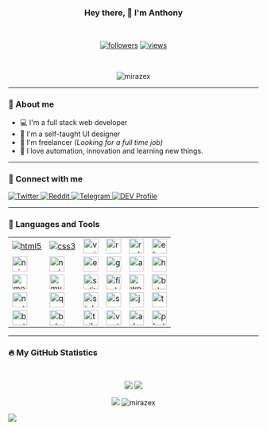 <h3 align="center">Hey there, 🖖 I'm Anthony</h3>
<br>
<p align="center">
  <a href="https://github.com/mirazex">
    <img alt="followers" title="Follow me on Github" src="https://img.shields.io/github/followers/mirazex?labelColor=151515&color=fb8c00&style=for-the-badge&logo=Github&label=Follow"/></a>
  <a href="https://github.com/mirazex">
    <img alt="views" title="Github views" src="https://shields-io-visitor-counter.herokuapp.com/badge?page=octocat.Mirazex&label=Views&labelColor=151515&logo=Github&logoColor=FFFFFF&color=1D70B8&style=for-the-badge"/>
  </a>
</p>
<br>
<p align="center"> 
  <img src="https://github-profile-trophy.vercel.app/?username=mirazex&&margin-w=8" alt="mirazex" />
</p>
<hr>

### 📖 About me

* 💻  I'm a full stack web developer
* 🎨  I'm a self-taught UI designer
* 💼  I'm freelancer *(Looking for a full time job)*
* 🔮  I love automation, innovation and learning new things.

<hr>

### 🤙 Connect with me

<p align="left">
  <a href="https://twitter.com/mirazex">
    <img alt="Twitter" title="Twitter" src="https://img.shields.io/badge/-Twitter-1DA1F2?style=for-the-badge&logo=twitter&logoColor=white&labelColor=151515"/>
  </a>
  <a href="https://www.reddit.com/user/mirazex/">
    <img alt="Reddit" title="Reddit" src="https://img.shields.io/badge/-Reddit-FF4500?style=for-the-badge&logo=reddit&logoColor=white&labelColor=151515"/>
  </a>
  <a href="https://t.me/@mirazex">
    <img alt="Telegram" title="Telegram" src="https://img.shields.io/badge/-Telegram-0088cc?style=for-the-badge&logo=Telegram&logoColor=white&labelColor=151515"/>
  </a>
  <a href="https://dev.to/mirazex">
    <img alt="DEV Profile" title="DEV" src="https://img.shields.io/badge/-DEV-151515?style=for-the-badge&logo=dev.to&logoColor=white&labelColor=151515"/>
  </a>
</p>

<hr>

### 🧱 Languages and Tools


<table>
  <tbody>
    <tr>
      <td>
        <a href="https://www.w3.org/html/" target="_blank"> 
          <img src="https://devicons.github.io/devicon/devicon.git/icons/html5/html5-original-wordmark.svg" alt="html5"/>
        </a> 
      </td>
      <td>
        <a href="https://www.w3schools.com/css/" target="_blank"> 
          <img src="https://devicons.github.io/devicon/devicon.git/icons/css3/css3-original-wordmark.svg" alt="css3"/> 
        </a>
      </td>
      <td>
        <a href="https://vuejs.org/" target="_blank"> 
          <img src="https://devicons.github.io/devicon/devicon.git/icons/vuejs/vuejs-original-wordmark.svg" alt="vuejs" height="30"/> 
        </a>
      </td>
      <td>
        <a href="https://reactjs.org/" target="_blank"> 
          <img src="https://devicons.github.io/devicon/devicon.git/icons/react/react-original-wordmark.svg" alt="react" height="30"/>
        </a>
      </td>
      <td>
        <a href="https://redux.js.org" target="_blank"> 
          <img src="https://devicons.github.io/devicon/devicon.git/icons/redux/redux-original.svg" alt="redux" height="30"/> 
        </a>
      </td>
      <td>
        <a href="https://www.electronjs.org" target="_blank"> 
          <img src="https://devicons.github.io/devicon/devicon.git/icons/electron/electron-original.svg" alt="electron" height="30"/>
        </a>
      </td>
    </tr>
      <td>
        <a href="https://www.nginx.com" target="_blank"> 
          <img src="https://devicons.github.io/devicon/devicon.git/icons/nginx/nginx-original.svg" alt="nginx" height="30"/> 
        </a>
      </td>
      <td>
        <a href="https://nodejs.org" target="_blank"> 
          <img src="https://devicons.github.io/devicon/devicon.git/icons/nodejs/nodejs-plain.svg" alt="nodejs" height="30"/> 
        </a>
      </td>
      <td>
        <a href="https://expressjs.com" target="_blank"> 
          <img src="https://devicons.github.io/devicon/devicon.git/icons/express/express-original-wordmark.svg" alt="express" height="30" /> 
        </a>
      </td>
      <td>
        <a href="https://graphql.org" target="_blank"> 
          <img src="https://www.vectorlogo.zone/logos/graphql/graphql-icon.svg" alt="graphql" height="30"/> 
        </a>
      </td>
      <td>
        <a href="https://aws.amazon.com" target="_blank"> 
          <img src="https://devicons.github.io/devicon/devicon.git/icons/amazonwebservices/amazonwebservices-original-wordmark.svg" alt="aws" height="30"/>
        </a>
      </td>
      <td>
        <a href="https://heroku.com" target="_blank"> 
          <img src="https://www.vectorlogo.zone/logos/heroku/heroku-icon.svg" alt="heroku" height="30"/> 
        </a>
      </td>
    <tr>
      <td>
        <a href="https://www.mongodb.com/" target="_blank"> 
        <img src="https://devicons.github.io/devicon/devicon.git/icons/mongodb/mongodb-original-wordmark.svg" alt="mongodb" height="30"/> 
      </a>
      </td>
      <td>
        <a href="https://www.mysql.com/" target="_blank"> 
          <img src="https://devicons.github.io/devicon/devicon.git/icons/mysql/mysql-original-wordmark.svg" alt="mysql" height="30"/> 
        </a>
      </td>
      <td>
        <a href="https://www.sqlite.org/" target="_blank"> 
          <img src="https://www.vectorlogo.zone/logos/sqlite/sqlite-icon.svg" alt="sqlite" height="30"/> 
        </a>
      </td>
      <td>
        <a href="https://firebase.google.com/" target="_blank"> 
          <img src="https://www.vectorlogo.zone/logos/firebase/firebase-icon.svg" alt="firebase" height="30"/> 
        </a>
      </td>
      <td>
        <a href="https://webpack.js.org" target="_blank"> 
        <img src="https://devicons.github.io/devicon/devicon.git/icons/webpack/webpack-original.svg" alt="webpack" height="30"/> 
      </a> 
      </td>
      <td>
        <a href="https://babeljs.io/" target="_blank"> 
          <img src="https://www.vectorlogo.zone/logos/babeljs/babeljs-icon.svg" alt="babel" height="30"/> 
        </a>
      </td>
    </tr>
    <tr>
      <td>
        <a href="https://nuxtjs.org/" target="_blank"> 
          <img src="https://www.vectorlogo.zone/logos/nuxtjs/nuxtjs-icon.svg" alt="nuxtjs" height="30"/> 
        </a>
      </td>
      <td>
        <a href="https://quasar.dev/" target="_blank"> 
          <img src="https://cdn.quasar.dev/logo/svg/quasar-logo.svg" alt="quasar" height="30"/> 
        </a>
      </td>
      <td>
        <a href="https://stylus-lang.com/" target="_blank"> 
          <img src="https://devicons.github.io/devicon/devicon.git/icons/stylus/stylus-original.svg" alt="stylus" height="30"/> 
        </a>
      </td>
      <td>
        <a href="https://sass-lang.com" target="_blank"> 
          <img src="https://devicons.github.io/devicon/devicon.git/icons/sass/sass-original.svg" alt="sass" height="30"/> 
        </a>
      </td>
      <td>
        <a href="https://developer.mozilla.org/en-US/docs/Web/JavaScript" target="_blank"> 
          <img src="https://devicons.github.io/devicon/devicon.git/icons/javascript/javascript-original.svg" alt="javascript" height="30"/> 
        </a>
      </td>
      <td>
        <a href="https://www.typescriptlang.org/" target="_blank"> 
          <img src="https://devicons.github.io/devicon/devicon.git/icons/typescript/typescript-original.svg" alt="typescript" height="30"/> 
        </a>
      </td>
    </tr>
    <tr>
      <td>
        <a href="https://getbootstrap.com" target="_blank"> 
        <img src="https://devicons.github.io/devicon/devicon.git/icons/bootstrap/bootstrap-plain.svg" alt="bootstrap" height="30"/> 
      </a>
      </td>
      <td>
        <a href="https://bulma.io/" target="_blank"> 
          <img src="https://raw.githubusercontent.com/gilbarbara/logos/804dc257b59e144eaca5bc6ffd16949752c6f789/logos/bulma.svg" alt="bulma" height="30"/> 
        </a>
      </td>
      <td>
        <a href="https://tailwindcss.com/" target="_blank"> 
          <img src="https://www.vectorlogo.zone/logos/tailwindcss/tailwindcss-icon.svg" alt="tailwind" height="30"/> 
        </a>
      </td>
      <td>
        <a href="https://vuetifyjs.com/en/" target="_blank"> 
          <img src="https://bestofjs.org/logos/vuetify.svg" alt="vuetify" height="30"/> 
        </a>
      </td>
      <td>
        <a href="https://www.adobe.com/products/xd.html" target="_blank">   
          <img src="https://cdn.worldvectorlogo.com/logos/adobe-xd.svg" alt="adobe xd" height="30"/> 
        </a>
      </td>
      <td>
        <a href="https://www.photoshop.com/en" target="_blank"> 
          <img src="https://devicons.github.io/devicon/devicon.git/icons/photoshop/photoshop-plain.svg" alt="photoshop" height="30"/> 
        </a>
      </td>
    </tr>
  </tbody>
</table>

<hr>  

### 🔥 My GitHub Statistics
<br>
<p align="center">
  <img src="https://github-readme-stats.vercel.app/api?custom_title=My GitHub Stats&username=Mirazex&hide=issues,contribs&line_height=30&show_icons=true&count_private=true&include_all_commits=true&hide_border=true&hide_title=true&bg_color=151515&title_color=fb8c00&text_color=fff&icon_color=fb8c00">
  <img src="https://github-readme-stats.vercel.app/api/top-langs/?username=mirazex&card_width=445&layout=compact&langs_count=10&hide_title=true&count_private=true&hide_border=true&bg_color=151515&title_color=fb8c00&text_color=fff&icon_color=fb8c00">
</p>

<p align="center">
  <img src="https://github-readme-stats.vercel.app/api/wakatime?custom_title=Code Time Week&username=mirazex&line_height=26&hide_title=true&hide_border=true&bg_color=151515&title_color=fb8c00&text_color=fff&icon_color=fb8c00">
  <img src="https://github-readme-streak-stats.herokuapp.com/?user=mirazex&theme=dark" alt="mirazex" />
</p>

![](https://hit.yhype.halp.im/github/profile?user_id=22584144)

